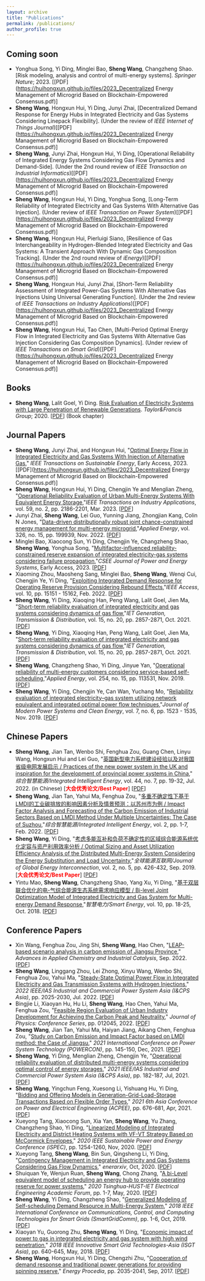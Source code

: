 ```yaml
---
layout: archive
title: "Publications"
permalink: /publications/
author_profile: true
---
```


## Coming soon
- Yonghua Song, Yi Ding, Minglei Bao, **Sheng Wang**, Changzheng Shao. [Risk modeling, analysis and control of multi-energy systems]. *Springer Nature*; 2023. [[PDF](https://huihongxun.github.io/files/2023_Decentralized Energy Management of Microgrid Based on Blockchain-Empowered Consensus.pdf)]
- **Sheng Wang**, Hongxun Hui, Yi Ding, Junyi Zhai, [Decentralized Demand Response for Energy Hubs in Integrated Electricity and Gas Systems Considering Linepack Flexibility]. (Under the review of *IEEE Internet of Things Journal*)[[PDF](https://huihongxun.github.io/files/2023_Decentralized Energy Management of Microgrid Based on Blockchain-Empowered Consensus.pdf)]
- **Sheng Wang**, Junyi Zhai, Hongxun Hui, Yi Ding, [Operational Reliability of Integrated Energy Systems Considering Gas Flow Dynamics and Demand-Side]. (Under the 2nd round review of *IEEE Transaction on Industrial Informatics*)[[PDF](https://huihongxun.github.io/files/2023_Decentralized Energy Management of Microgrid Based on Blockchain-Empowered Consensus.pdf)]
- **Sheng Wang**, Hongxun Hui, Yi Ding, Yonghua Song, [Long-Term Reliability of Integrated Electricity and Gas Systems With Alternative Gas Injection]. (Under review of *IEEE Transaction on Power System*)[[PDF](https://huihongxun.github.io/files/2023_Decentralized Energy Management of Microgrid Based on Blockchain-Empowered Consensus.pdf)]
- **Sheng Wang**, Hongxun Hui, Pierluigi Siano, [Resilience of Gas Interchangeability in Hydrogen-Blended Integrated Electricity and Gas Systems: A Transient Approach With Dynamic Gas Composition Tracking]. (Under the 2nd round review of *iEnergy*)[[PDF](https://huihongxun.github.io/files/2023_Decentralized Energy Management of Microgrid Based on Blockchain-Empowered Consensus.pdf)]
- **Sheng Wang**, Hongxun Hui, Junyi Zhai, [Short-Term Reliability Assessment of Integrated Power-Gas Systems With Alternative Gas Injections Using Universal Generating Function]. (Under the 2nd review of *IEEE Transactions on Industry Applications*)[[PDF](https://huihongxun.github.io/files/2023_Decentralized Energy Management of Microgrid Based on Blockchain-Empowered Consensus.pdf)]
- **Sheng Wang**, Hongxun Hui, Tao Chen, [Multi-Period Optimal Energy Flow in Integrated Electricity and Gas Systems With Alternative Gas Injection Considering Gas Composition Dynamics]. (Under review of *IEEE Transactions on Smart Grid*)[[PDF](https://huihongxun.github.io/files/2023_Decentralized Energy Management of Microgrid Based on Blockchain-Empowered Consensus.pdf)]


## Books

- **Sheng Wang**, Lalit Goel, Yi Ding. [Risk Evaluation of Electricity Systems with Large Penetration of Renewable Generations](https://www.routledge.com/Renewable-Energy-Integration-to-the-Grid-A-Probabilistic-Perspective/Gupta-Tomar-Prusty-Gupta/p/book/9780367747947). *Taylor&Francis Group*; 2020. [[PDF](https://huihongxun.github.io/files/2019_Book_IntegrationOfAirConditioningAn.pdf)] (Book chapter)


## Journal Papers


- **Sheng Wang**, Junyi Zhai, and Hongxun Hui, "[Optimal Energy Flow in Integrated Electricity and Gas Systems With Injection of Alternative Gas](https://ieeexplore.ieee.org/iel7/5165391/5433168/10018277.pdf)," *IEEE Transactions on Sustainable Energy*, Early Access, 2023. [[PDF](https://huihongxun.github.io/files/2023_Decentralized Energy Management of Microgrid Based on Blockchain-Empowered Consensus.pdf)]
- **Sheng Wang**, Hongxun Hui, Yi Ding, Chengjin Ye and Menglian Zheng, "[Operational Reliability Evaluation of Urban Multi-Energy Systems With Equivalent Energy Storage](https://ieeexplore.ieee.org/document/9999342),"*IEEE Transactions on Industry Applications*, vol. 59, no. 2, pp. 2186-2201, Mar. 2023. [[PDF](https://huihongxun.github.io/files/2022_Operational_Reliability_Evaluation_of_Urban_Multi-Energy_Systems_With_Equivalent_Energy_Storage.pdf)]
- Junyi Zhai, **Sheng Wang**, Lei Guo, Yunning Jiang, Zhongjian Kang, Colin N Jones, "[Data-driven distributionally robust joint chance-constrained energy management for multi-energy microgrid](https://www.sciencedirect.com/science/article/pii/S0306261922011965),"*Applied Energy*, vol. 326, no. 15, pp. 199939, Nov. 2022. [[PDF](https://huihongxun.github.io/files/2022_Operational_Reliability_Evaluation_of_Urban_Multi-Energy_Systems_With_Equivalent_Energy_Storage.pdf)]
- Minglei Bao, Xiaocong Sun, Yi Ding, Chengjin Ye, Changzheng Shao, **Sheng Wang**, Yonghua Song, "[Multifactor-influenced reliability-constrained reserve expansion of integrated electricity-gas systems considering failure propagation](https://ieeexplore.ieee.org/abstract/document/9862577),"*CSEE Journal of Power and Energy Systems*, Early Access, 2023. [[PDF](https://huihongxun.github.io/files/2022_Operational_Reliability_Evaluation_of_Urban_Multi-Energy_Systems_With_Equivalent_Energy_Storage.pdf)]
- Xiaoming Zhou, Maosheng Sang, Minglei Bao, **Sheng Wang**, Wenqi Cui, Chengjin Ye, Yi Ding, "[Exploiting Integrated Demand Response for Operating Reserve Provision Considering Rebound Effects](https://ieeexplore.ieee.org/abstract/document/9701332),"*IEEE Access*, vol. 10, pp. 15151 - 15162, Feb. 2022. [[PDF](https://huihongxun.github.io/files/2022_Operational_Reliability_Evaluation_of_Urban_Multi-Energy_Systems_With_Equivalent_Energy_Storage.pdf)]
- **Sheng Wang**, Yi Ding, Xiaoqing Han, Peng Wang, Lalit Goel, Jien Ma, "[Short-term reliability evaluation of integrated electricity and gas systems considering dynamics of gas flow](https://ietresearch.onlinelibrary.wiley.com/doi/full/10.1049/gtd2.12222),"*IET Generation, Transmission & Distribution*, vol. 15, no. 20, pp. 2857-2871, Oct. 2021. [[PDF](https://huihongxun.github.io/files/2022_Operational_Reliability_Evaluation_of_Urban_Multi-Energy_Systems_With_Equivalent_Energy_Storage.pdf)]
- **Sheng Wang**, Yi Ding, Xiaoqing Han, Peng Wang, Lalit Goel, Jien Ma, "[Short-term reliability evaluation of integrated electricity and gas systems considering dynamics of gas flow](https://ietresearch.onlinelibrary.wiley.com/doi/full/10.1049/gtd2.12222),"*IET Generation, Transmission & Distribution*, vol. 15, no. 20, pp. 2857-2871, Oct. 2021. [[PDF](https://huihongxun.github.io/files/2022_Operational_Reliability_Evaluation_of_Urban_Multi-Energy_Systems_With_Equivalent_Energy_Storage.pdf)]
- **Sheng Wang**, Changzheng Shao, Yi Ding, Jinyue Yan, "[Operational reliability of multi-energy customers considering service-based self-scheduling](https://www.sciencedirect.com/science/article/pii/S030626191931205X),"*Applied Energy*, vol. 254, no. 15, pp. 113531, Nov. 2019. [[PDF](https://huihongxun.github.io/files/2022_Operational_Reliability_Evaluation_of_Urban_Multi-Energy_Systems_With_Equivalent_Energy_Storage.pdf)]
- **Sheng Wang**, Yi Ding, Chengjin Ye, Can Wan, Yuchang Mo, "[Reliability evaluation of integrated electricity–gas system utilizing network equivalent and integrated optimal power flow techniques](https://ieeexplore.ieee.org/abstract/document/8964533),"*Journal of Modern Power Systems and Clean Energy*, vol. 7, no. 6, pp. 1523 - 1535, Nov. 2019. [[PDF](https://huihongxun.github.io/files/2022_Operational_Reliability_Evaluation_of_Urban_Multi-Energy_Systems_With_Equivalent_Energy_Storage.pdf)]

## Chinese Papers

- **Sheng Wang**, Jian Tan, Wenbo Shi, Fenghua Zou, Guang Chen, Linyu Wang, Hongxun Hui and Lei Guo, "[英国新型电力系统建设经验以及对我国省级电网发展启示 / Practices of the new power system in the UK and inspiration for the development of provincial power systems in China](http://www.hdpower.net/CN/10.3969/j.issn.2097-0706.2022.07.003)," *综合智慧能源/Integrated Intelligent Energy*, vol. 44, no. 7, pp. 19-32, Jul. 2022. (in Chinese) [**<font color='Red'>大会优秀论文/Best Paper</font>**] [[PDF](https://huihongxun.github.io/files/2022_英国新型电力系统建设经验以及对我国省级电网发展启示_王盛.pdf)]
- **Sheng Wang**, Jian Tan, Yahui Ma, Fenghua Zou, "[多重不确定性下基于LMDI的工业碳排放的影响因素分析及情景预测：以苏州市为例 / Impact Factor Analysis and Forecasting of the Carbon Emission of Industrial Sectors Based on LMDI Method Under Multiple Uncertainties: The Case of Suzhou](http://qikan.cqvip.com/Qikan/Article/Detail?id=7106673802),"*综合智慧能源/Integrated Intelligent Energy*, vol. 2, pp. 1-7, Feb. 2022. [[PDF](https://huihongxun.github.io/files/2022_Operational_Reliability_Evaluation_of_Urban_Multi-Energy_Systems_With_Equivalent_Energy_Storage.pdf)]
- **Sheng Wang**, Yi Ding, "[考虑多能互补和负荷不确定性的区域综合能源系统优化定容与资产利用效率分析 / Optimal Sizing and Asset Utilization Efficiency Analysis of the Distributed Multi-Energy System Considering the Energy Substitution and Load Uncertainty](https://www.gei-journal.com/cn/journalsDetailsCn/20211206/1467751978036760576.html),"*全球能源互联网/Journal of Global Energy Interconnection*, vol. 2, no. 5, pp. 426-432, Sep. 2019. [**<font color='Red'>大会优秀论文/Best Paper</font>**] [[PDF](https://huihongxun.github.io/files/2022_Operational_Reliability_Evaluation_of_Urban_Multi-Energy_Systems_With_Equivalent_Energy_Storage.pdf)]
- Yintu Mao, **Sheng Wang**, Changzheng Shao, Yang Xu, Yi Ding, "[基于双层联合优化的电-气综合能源生态系统需求响应模型 / Bi-level Joint Optimization Model of Integrated Electricity and Gas System for Multi-energy Demand Response](http://www.cqvip.com/qk/90770b/201810/676752788.html),"*智慧电力/Smart Energy*, vol. 10, pp. 18-25, Oct. 2018. [[PDF](https://huihongxun.github.io/files/2022_Operational_Reliability_Evaluation_of_Urban_Multi-Energy_Systems_With_Equivalent_Energy_Storage.pdf)]

## Conference Papers

- Xin Wang, Fenghua Zou, Jing Shi, **Sheng Wang**, Hao Chen, "[LEAP-based scenario analysis in carbon emission of Jiangsu Province](https://www.taylorfrancis.com/chapters/edit/10.1201/9781003308553-18/leap-based-scenario-analysis-carbon-emission-jiangsu-province-xin-wang-fenghua-zou-jing-shi-sheng-wang-hao-chen)," *Advances in Applied Chemistry and Industrial Catalysis*, Sep. 2022. [[PDF](https://huihongxun.github.io/files/2022_TII_HongxunHui.pdf)]
- **Sheng Wang**, Linggang Zhou, Lei Zhong, Xinyu Wang, Wenbo Shi, Fenghua Zou, Yahui Ma, "[Steady-State Optimal Power Flow in Integrated Electricity and Gas Transmission Systems with Hydrogen Injections](https://ieeexplore.ieee.org/abstract/document/9949949)," *2022 IEEE/IAS Industrial and Commercial Power System Asia (I&CPS Asia)*, pp. 2025-2030, Jul. 2022. [[PDF](https://huihongxun.github.io/files/2022_APEN_HongxunHui.pdf)]
- Bingjie Li, Xiaoyan Hu, Hu Li, **Sheng Wang**, Hao Chen, Yahui Ma, Fenghua Zou, "[Feasible Region Evaluation of Urban Industry Development for Achieving the Carbon Peak and Neutrality](https://iopscience.iop.org/article/10.1088/1742-6596/2166/1/012045/meta)," *Journal of Physics: Conference Series*, pp. 012045, 2022. [[PDF](https://huihongxun.github.io/files/2022_APEN_HongxunHui.pdf)]
- **Sheng Wang**, Jian Tan, Yahui Ma, Haiyan Jiang, Aikang Chen, Fenghua Zou, "[Study on Carbon Emission and Impact Factor based on LMDI method: the Case of Jiangsu](https://ieeexplore.ieee.org/abstract/document/9697575/)," *2021 International Conference on Power System Technology (POWERCON)*, pp. 145-150, Dec, 2021. [[PDF](https://huihongxun.github.io/files/2022_APEN_HongxunHui.pdf)]
- **Sheng Wang**, Yi Ding, Menglian Zheng, Chengjin Ye, "[Operational reliability evaluation of distributed multi-energy systems considering optimal control of energy storages](https://ieeexplore.ieee.org/abstract/document/9621617/)," *2021 IEEE/IAS Industrial and Commercial Power System Asia (I&CPS Asia)*, pp. 182-187, Jul, 2021. [[PDF](https://huihongxun.github.io/files/2022_APEN_HongxunHui.pdf)]
- **Sheng Wang**, Yingchun Feng, Xuesong Li, Yishuang Hu, Yi Ding, "[Bidding and Offering Models in Generation-Grid-Load-Storage Transactions Based on Flexible Order Types](https://ieeexplore.ieee.org/abstract/document/9437080/)," *2021 6th Asia Conference on Power and Electrical Engineering (ACPEE)*, pp. 676-681, Apr, 2021. [[PDF](https://huihongxun.github.io/files/2022_APEN_HongxunHui.pdf)]
- Xueyong Tang, Xiaocong Sun, Xia Yan, **Sheng Wang**, Yu Zhang, Changzheng Shao, Yi Ding, "[Linearized Modeling of Integrated Electricity and District Heating Systems with VF-VT Strategy Based on McCormick Envelopes](https://ieeexplore.ieee.org/abstract/document/9351222/)," *2020 IEEE Sustainable Power and Energy Conference (iSPEC)*, pp. 1254-1260, Nov, 2020. [[PDF](https://huihongxun.github.io/files/2022_APEN_HongxunHui.pdf)]
- Xueyong Tang, **Sheng Wang**, Bin Sun, Qingsheng Li, Yi Ding, "[Contingency Management in Integrated Electricity and Gas Systems Considering Gas Flow Dynamics](http://www.energy-proceedings.org/wp-content/uploads/enerarxiv/1603527958.pdf)," *enerarxiv*, Oct, 2020. [[PDF](https://huihongxun.github.io/files/2022_APEN_HongxunHui.pdf)]
- Shuiquan Ye, Wenjun Ruan, **Sheng Wang**, Chong Zhang, "[A bi-Level equivalent model of scheduling an energy hub to provide operating reserve for power systems](https://ieeexplore.ieee.org/abstract/document/9240178/)," *2020 Tsinghua-HUST-IET Electrical Engineering Academic Forum*, pp. 1-7, May, 2020. [[PDF](https://huihongxun.github.io/files/2022_APEN_HongxunHui.pdf)]
- **Sheng Wang**, Yi Ding, Changzheng Shao, "[Generalized Modeling of Self-scheduling Demand Resource in Multi-Energy System](https://ieeexplore.ieee.org/abstract/document/8587525/)," *2018 IEEE International Conference on Communications, Control, and Computing Technologies for Smart Grids (SmartGridComm)*, pp. 1-6, Oct, 2019. [[PDF](https://huihongxun.github.io/files/2022_APEN_HongxunHui.pdf)]
- Xiaoyan Yu, Guorong Zhu, **Sheng Wang**, Yi Ding, "[Economic impact of power to gas in integrated electricity and gas system with high wind penetration](https://ieeexplore.ieee.org/abstract/document/8467849/)," *2018 IEEE Innovative Smart Grid Technologies-Asia (ISGT Asia)*, pp. 640-645, May, 2018. [[PDF](https://huihongxun.github.io/files/2022_APEN_HongxunHui.pdf)]
- **Sheng Wang**, Hongxun Hui, Yi Ding, Chengzhi Zhu, "[Cooperation of demand response and traditional power generations for providing spinning reserve](https://www.sciencedirect.com/science/article/pii/S187661021736157X)," *Energy Procedia*, pp. 2035-2041, Sep, 2017. [[PDF](https://huihongxun.github.io/files/2022_APEN_HongxunHui.pdf)]





